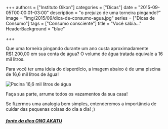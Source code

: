 +++
authors = ["Instituto Oikon"]
categories = ["Dicas"]
date = "2015-09-05T00:00:01-03:00"
description = "o prejuizo de uma torneira pingando?"
image = "img/2015/09/dica-de-consumo-agua.jpg"
series = ["Dicas de Consumo"]
tags = ["Consumo consciente"]
title = "Você sabia..."
  HeaderBackground = "blue"

+++

Que uma torneira pingando durante um ano custa aproximadamente R$1.200,00 em sua conta de água? O volume de água tratada equivale a 16 mil litros.

Para você ter uma ideia do disperdício, a imagem abaixo é de uma piscina de 16,6 mil litros de água!


![Pscina 16,6 mil litros de água](https://s3-sa-east-1.amazonaws.com/blog.autoconexao.org.br/img/2015/09/pscina-16600-litros.jpg)

Faça sua parte, arrume todos os vazamentos da sua casa!


Se fizermos uma analogia bem simples, entenderemos a importância de cuidar das pequenas coisas do dia a dia! ;)



##### [fonte da dica ONG AKATU](http://www.akatu.org.br/Dicas)
